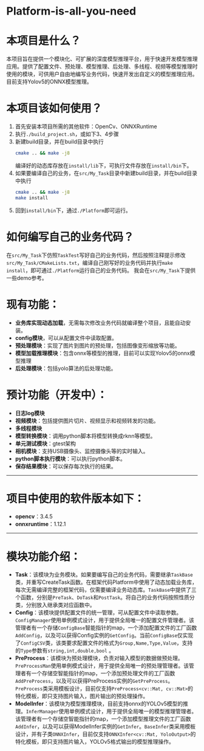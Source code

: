# Platform-is-all-you-need

# 本项目是什么？
本项目旨在提供一个模块化、可扩展的深度模型推理平台，用于快速开发模型推理应用。提供了配置文件、预处理、模型推理、后处理、多线程、视频等模型推理时使用的模块，可供用户自由地编写业务代码，快速开发出自定义的模型推理应用。
目前支持Yolov5的ONNX模型推理。
# 本项目该如何使用？
  1. 首先安装本项目所需的其他软件：OpenCv、ONNXRuntime
  2. 执行`./build_project.sh`，或如下3、4步骤
  3. 新建build目录，并在build目录中执行
     ```sh
     cmake .. && make -j8
     ```
     编译好的动态库存放在`install/lib`下，可执行文件存放在`install/bin`下。
  4. 如果要编译自己的业务，在`src/My_Task`目录中新建build目录，并在build目录中执行 
     ```sh
     cmake .. && make -j8
     make install
     ```
  5. 回到`install/bin`下，通过`./Platform`即可运行。

# 如何编写自己的业务代码？
  在`src/My_Task`下仿照`TaskTest`写好自己的业务代码，然后按照注释提示修改`src/My_Task/CMakeLists.txt`，编译自己刚写好的业务代码并执行`make install`，即可通过`./Platform`运行自己的业务代码。
  我会在`src/My_Task`下提供一些demo参考。

# 现有功能：
  * **业务库实现动态加载**，无需每次修改业务代码就编译整个项目，且能自动安装。
  * **config模块**，可以从配置文件中读取配置。
  * **预处理模块**：实现了图片到图片的预处理，包括图像变形缩放等功能。
  * **模型加载推理模块**：包含onnx等模型的推理，目前可以实现Yolov5的onnx模型推理
  * **后处理模块**：包括yolo算法的后处理功能。
# 预计功能（开发中）：
  * **日志log模块**
  * **视频模块**：包括提供图片切片、视频显示和视频转发的功能。
  * **多线程模块**
  * **模型转换模块**：调用python脚本将模型转换成rknn等模型。
  * **单元测试模块**：gtest架构
  * **相机模块**：支持USB摄像头、监控摄像头等的实时输入。
  * **python脚本执行模块**：可以执行python脚本。
  * **保存结果模块**：可以保存每次执行的结果。



*********************************************************************************************

# 项目中使用的软件版本如下：
* **opencv**：3.4.5
* **onnxruntime**：1.12.1

********************************************************************************************

# 模块功能介绍：
* **Task**：该模块为业务模块。如果要编写自己的业务代码，需要继承`TaskBase`类，并重写CreateTask函数。在框架代码Platform中使用了动态加载业务库，每次无需编译完整的框架代码，仅需要编译业务动态库。`TaskBase`中提供了三个函数，分别是`PreTask`、`DoTask`和`PostTask`。将自己的业务代码按照性质分类，分别放入继承类对应函数中。
* **Config**：该模块提供配置文件的统一管理，可从配置文件中读取参数。`ConfigManager`使用单例模式设计，用于提供全局唯一的配置文件管理者。该管理者有一个存储`ConfigBase`智能指针的map，一个添加配置文件的工厂函数`AddConfig`，以及可以获得Config实例的`GetConfig`。当前`ConfigBase`仅实现了`ConfigCSV`类，该类要求配置文件的格式为`Group,Name,Type,Value`，支持的`Type`参数有`string,int,double,bool` 。
* **PreProcess**：该模块为预处理模块，负责对输入模型的数据做预处理。`PreProcessMan`使用单例模式设计，用于提供全局唯一的预处理管理者。该管理者有一个存储空智能指针的map，一个添加预处理文件的工厂函数`AddPreProcess`，以及可以获得PreProcess实例的`GetPreProcess`。`PreProcess`类采用模板设计，目前仅支持`PreProcess<cv::Mat, cv::Mat>`的特化模板，即只支持图片输入，图片输出的预处理操作。
* **ModelInfer**：该模块为模型推理模块，目前支持onnx的YOLOv5模型的推理。`InferManager`使用单例模式设计，用于提供全局唯一的模型推理管理者。该管理者有一个存储空智能指针的map，一个添加模型推理文件的工厂函数`AddInfer`，以及可以获得ModelInfer实例的`GetInfer`。`BaseInfer`类采用模板设计，并有子类`ONNXInfer`，目前仅支持`ONNXInfer<cv::Mat, YoloOutput>`的特化模板，即只支持图片输入，YOLOv5格式输出的模型推理操作。
